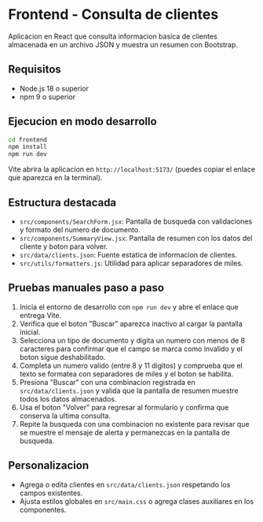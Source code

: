 # Frontend - Consulta de clientes

Aplicacion en React que consulta informacion basica de clientes almacenada en un archivo JSON y muestra un resumen con Bootstrap.

## Requisitos

- Node.js 18 o superior
- npm 9 o superior

## Ejecucion en modo desarrollo

```bash
cd frontend
npm install
npm run dev
```

Vite abrira la aplicacion en `http://localhost:5173/` (puedes copiar el enlace que aparezca en la terminal).

## Estructura destacada

- `src/components/SearchForm.jsx`: Pantalla de busqueda con validaciones y formato del numero de documento.
- `src/components/SummaryView.jsx`: Pantalla de resumen con los datos del cliente y boton para volver.
- `src/data/clients.json`: Fuente estatica de informacion de clientes.
- `src/utils/formatters.js`: Utilidad para aplicar separadores de miles.

## Pruebas manuales paso a paso

1. Inicia el entorno de desarrollo con `npm run dev` y abre el enlace que entrega Vite.
2. Verifica que el boton "Buscar" aparezca inactivo al cargar la pantalla inicial.
3. Selecciona un tipo de documento y digita un numero con menos de 8 caracteres para confirmar que el campo se marca como invalido y el boton sigue deshabilitado.
4. Completa un numero valido (entre 8 y 11 digitos) y comprueba que el texto se formatea con separadores de miles y el boton se habilita.
5. Presiona "Buscar" con una combinacion registrada en `src/data/clients.json` y valida que la pantalla de resumen muestre todos los datos almacenados.
6. Usa el boton "Volver" para regresar al formulario y confirma que conserva la ultima consulta.
7. Repite la busqueda con una combinacion no existente para revisar que se muestre el mensaje de alerta y permanezcas en la pantalla de busqueda.

## Personalizacion

- Agrega o edita clientes en `src/data/clients.json` respetando los campos existentes.
- Ajusta estilos globales en `src/main.css` o agrega clases auxiliares en los componentes.
